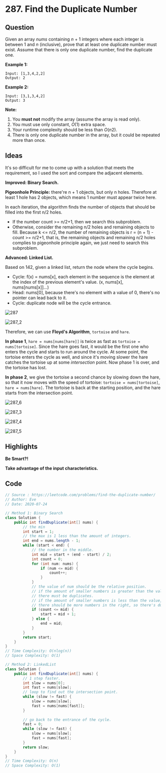 # 287. Find the Duplicate Number

## Question

Given an array *nums* containing *n* + 1 integers where each integer is between 1 and *n* (inclusive), prove that at least one duplicate number must exist. Assume that there is only one duplicate number, find the duplicate one.

**Example 1:**

```
Input: [1,3,4,2,2]
Output: 2
```

**Example 2:**

```
Input: [3,1,3,4,2]
Output: 3
```

**Note:**

1. You **must not** modify the array (assume the array is read only).
2. You must use only constant, *O*(1) extra space.
3. Your runtime complexity should be less than *O*(*n*2).
4. There is only one duplicate number in the array, but it could be repeated more than once.

## Ideas

It's so difficult for me to come up with a solution that meets the requirement, so I used the sort and compare the adjacent elements.

**Improved: Binary Search.**

**Pigeonhole Principle:** there're n + 1 objects, but only n holes. Therefore at least 1 hole has 2 objects, which means 1 number must appear twice here.

In each iteration, the algorithm finds the number of objects that should be filled into the first n/2 holes.

- If the number count >= n/2+1, then we search this subproblem.
- Otherwise, consider the remaining n/2 holes and remaining objects to fill. Because k <= n/2, the number of remaining objects is r = (n + 1) - count >= n/2+1, that is, the remaining objects and remaining n/2 holes complies to pigeonhole principle again, we just need to search this subproblem.

**Advanced: Linked List.**

Based on 142, given a linked list, return the node where the cycle begins.

- Cycle: f(x) = nums[x], each element in the sequence is the element at the index of the previous element's value. (x, nums[x], nums[nums[x]]...)
- Head: nums[0], because there's no element with a value of 0, there's no pointer can lead back to it.
- Cycle: duplicate node will be the cycle entrance.

![287](https://github.com/evegogogo/LeetCode/blob/master/images/287.png)

![287_2](https://github.com/evegogogo/LeetCode/blob/master/images/287_2.jpg)

Therefore, we can use **Floyd's Algorithm**, `tortoise` and `hare`.

**In phase 1**, `hare = nums[nums[hare]]` is twice as fast as `tortoise = nums[tortoise]`. Since the hare goes fast, it would be the first one who enters the cycle and starts to run around the cycle. At some point, the tortoise enters the cycle as well, and since it's moving slower the hare catches the tortoise up at some *intersection* point. Now phase 1 is over, and the tortoise has lost.

**In phase 2**, we give the tortoise a second chance by slowing down the hare, so that it now moves with the speed of tortoise: `tortoise = nums[tortoise]`, `hare = nums[hare]`. The tortoise is back at the starting position, and the hare starts from the intersection point.

![287_6](https://github.com/evegogogo/LeetCode/blob/master/images/287_4.jpg)

![287_3](https://github.com/evegogogo/LeetCode/blob/master/images/287_3.png)

![287_4](https://github.com/evegogogo/LeetCode/blob/master/images/287_4.jpg)

![287_5](https://github.com/evegogogo/LeetCode/blob/master/images/287_5.png)



## Highlights

**Be Smart?!**

**Take advantage of the input characteristics.**

## Code

```java
// Source : https://leetcode.com/problems/find-the-duplicate-number/
// Author: Eve
// Date: 2020-07-24

// Method 1: Binary Search
class Solution {
    public int findDuplicate(int[] nums) {
        // the min
        int start = 1;
        // the max is 1 less than the amount of integers.
        int end = nums.length - 1;
        while (start < end) {
            // the number in the middle.
            int mid = start + (end - start) / 2;
            int count = 0;
            for (int num: nums) {
                if (num <= mid) {
                    count++;
                }
            }
            // the value of num should be the relative position. 
            // if the amount of smaller numbers is greater than the value,
            // there must be duplicates.
            // if the amount of smaller numbers is less than the value,
            // there should be more numbers in the right, so there's duplicates.
            if (count <= mid) {
                start = mid + 1;
            } else {
                end = mid;
            }
        }
        return start;
    }
}
// Time Complexity: O(nlog(n))
// Space Complexity: O(1)

// Method 2: LinkedList
class Solution {
    public int findDuplicate(int[] nums) {
        // 1 step faster.
        int slow = nums[0];
        int fast = nums[slow];
        // loop to find out the intersection point.
        while (slow != fast) {
            slow = nums[slow];
            fast = nums[nums[fast]];
        }
        
        // go back to the entrance of the cycle.
        fast = 0;
        while (slow != fast) {
            slow = nums[slow];
            fast = nums[fast];
        }
        return slow;
    }
}
// Time Complexity: O(n)
// Space Complexity: O(1)
```


